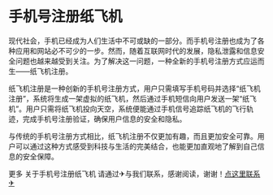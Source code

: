 # 手机号注册纸飞机

现代社会，手机已经成为人们生活中不可或缺的一部分。而手机号注册也成为了各种应用和网站必不可少的一步。然而，随着互联网时代的发展，隐私泄露和信息安全问题也越来越受到关注。为了解决这一问题，一种全新的手机号注册方式应运而生——纸飞机注册。

纸飞机注册是一种创新的手机号注册方式，用户只需填写手机号码并选择“纸飞机注册”，系统将生成一架虚拟的纸飞机，然后通过手机短信向用户发送一架“纸飞机”。用户只需将纸飞机投向天空，系统便能通过手机信号追踪纸飞机的飞行轨迹，完成手机号注册验证，确保用户信息的安全和隐私。

与传统的手机号注册方式相比，纸飞机注册不仅更加有趣，而且更加安全可靠。用户可以通过这种方式感受到科技与生活的完美结合，也能更加直观地了解到自己信息的安全保障。

更多 关于手机号注册纸飞机 请通过✈与我们联系，感谢阅读，谢谢！[点这里联系✈](https://lm.k02.cc)